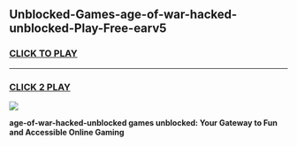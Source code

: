 
## Unblocked-Games-age-of-war-hacked-unblocked-Play-Free-earv5
<h3>
<a href="https://premium76.site?title=age-of-war-hacked-unblocked&ref=12A">CLICK TO PLAY</a></h3>
<hr>

<h3>
<a href="https://premium76.site?title=age-of-war-hacked-unblocked&ref=12A">CLICK 2 PLAY</a>
  
</h3>

<a href="https://premium76.site?title=age-of-war-hacked-unblocked&ref=12A"><img src="https://clearcache.store/games.png"></a>


**age-of-war-hacked-unblocked games unblocked: Your Gateway to Fun and Accessible Online Gaming**
